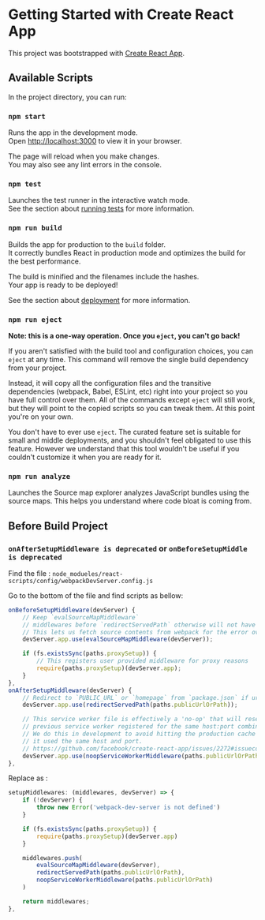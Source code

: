 # Getting Started with Create React App

This project was bootstrapped with [Create React App](https://github.com/facebook/create-react-app).

## Available Scripts

In the project directory, you can run:

### `npm start`

Runs the app in the development mode.\
Open [http://localhost:3000](http://localhost:3000) to view it in your browser.

The page will reload when you make changes.\
You may also see any lint errors in the console.

### `npm test`

Launches the test runner in the interactive watch mode.\
See the section about [running tests](https://facebook.github.io/create-react-app/docs/running-tests) for more information.

### `npm run build`

Builds the app for production to the `build` folder.\
It correctly bundles React in production mode and optimizes the build for the best performance.

The build is minified and the filenames include the hashes.\
Your app is ready to be deployed!

See the section about [deployment](https://facebook.github.io/create-react-app/docs/deployment) for more information.

### `npm run eject`

**Note: this is a one-way operation. Once you `eject`, you can't go back!**

If you aren't satisfied with the build tool and configuration choices, you can `eject` at any time. This command will remove the single build dependency from your project.

Instead, it will copy all the configuration files and the transitive dependencies (webpack, Babel, ESLint, etc) right into your project so you have full control over them. All of the commands except `eject` will still work, but they will point to the copied scripts so you can tweak them. At this point you're on your own.

You don't have to ever use `eject`. The curated feature set is suitable for small and middle deployments, and you shouldn't feel obligated to use this feature. However we understand that this tool wouldn't be useful if you couldn't customize it when you are ready for it.

### `npm run analyze`

Launches the Source map explorer analyzes JavaScript bundles using the source maps. This helps you understand where code bloat is coming from.

## Before Build Project

### `onAfterSetupMiddleware is deprecated` or `onBeforeSetupMiddle is deprecated`

Find the file : `node_modueles/react-scripts/config/webpackDevServer.config.js`

Go to the bottom of the file and find scripts as bellow:

```js
onBeforeSetupMiddleware(devServer) {
    // Keep `evalSourceMapMiddleware`
    // middlewares before `redirectServedPath` otherwise will not have any effect
    // This lets us fetch source contents from webpack for the error overlay
    devServer.app.use(evalSourceMapMiddleware(devServer));

    if (fs.existsSync(paths.proxySetup)) {
        // This registers user provided middleware for proxy reasons
        require(paths.proxySetup)(devServer.app);
    }
},
onAfterSetupMiddleware(devServer) {
    // Redirect to `PUBLIC_URL` or `homepage` from `package.json` if url not match
    devServer.app.use(redirectServedPath(paths.publicUrlOrPath));

    // This service worker file is effectively a 'no-op' that will reset any
    // previous service worker registered for the same host:port combination.
    // We do this in development to avoid hitting the production cache if
    // it used the same host and port.
    // https://github.com/facebook/create-react-app/issues/2272#issuecomment-302832432
    devServer.app.use(noopServiceWorkerMiddleware(paths.publicUrlOrPath));
},
```

Replace as :

```js
setupMiddlewares: (middlewares, devServer) => {
    if (!devServer) {
        throw new Error('webpack-dev-server is not defined')
    }

    if (fs.existsSync(paths.proxySetup)) {
        require(paths.proxySetup)(devServer.app)
    }

    middlewares.push(
        evalSourceMapMiddleware(devServer),
        redirectServedPath(paths.publicUrlOrPath),
        noopServiceWorkerMiddleware(paths.publicUrlOrPath)
    )

    return middlewares;
},
```
